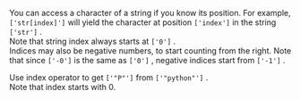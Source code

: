 You can access a character of a string if you know its position. For example, `['str[index]']` will yield the character at position `['index']` in the string `['str']` .  
Note that string index always starts at `['0']` .  
Indices may also be negative numbers, to start counting from the right. Note that since `['-0']` is the same as `['0']` , negative indices start from `['-1']` .  
  
Use index operator to get `['"P"']` from `['"python"']` .  
Note that index starts with 0.